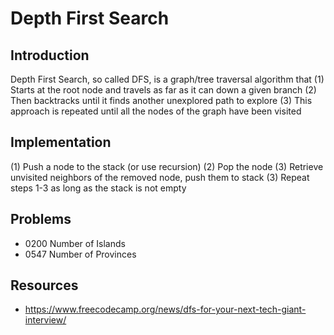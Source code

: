 # Depth First Search 
## Introduction 
Depth First Search, so called DFS, is a graph/tree traversal algorithm that
(1) Starts at the root node and travels as far as it can down a given branch
(2) Then backtracks until it finds another unexplored path to explore 
(3) This approach is repeated until all the nodes of the graph have been visited 

## Implementation 
(1) Push a node to the stack (or use recursion)
(2) Pop the node 
(3) Retrieve unvisited neighbors of the removed node, push them to stack 
(3) Repeat steps 1-3 as long as the stack is not empty 

## Problems 
- 0200 Number of Islands 
- 0547 Number of Provinces


## Resources
- https://www.freecodecamp.org/news/dfs-for-your-next-tech-giant-interview/